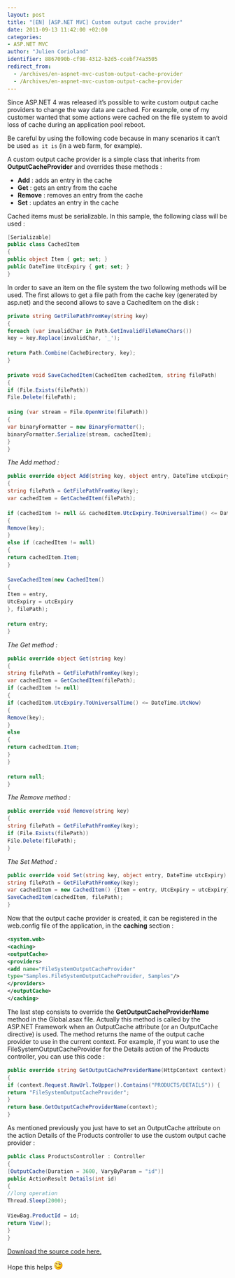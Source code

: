 ```yaml
---
layout: post
title: "[EN] [ASP.NET MVC] Custom output cache provider"
date: 2011-09-13 11:42:00 +02:00
categories:
- ASP.NET MVC
author: "Julien Corioland"
identifier: 8867090b-cf98-4312-b2d5-ccebf74a3505
redirect_from:
  - /archives/en-aspnet-mvc-custom-output-cache-provider
  - /Archives/en-aspnet-mvc-custom-output-cache-provider
---
```


Since ASP.NET 4 was released it’s possible to write custom output cache providers to change the way data are cached. For example, one of my customer wanted that some actions were cached on the file system to avoid loss of cache during an application pool reboot.

Be careful by using the following code because in many scenarios it can’t be used `as it is` (in a web farm, for example).

A custom output cache provider is a simple class that inherits from **OutputCacheProvider** and overrides these methods :

- **Add** : adds an entry in the cache
- **Get** : gets an entry from the cache
- **Remove** : removes an entry from the cache
- **Set** : updates an entry in the cache

Cached items must be serializable. In this sample, the following class will be used :

```csharp
[Serializable]
public class CachedItem
{
public object Item { get; set; }
public DateTime UtcExpiry { get; set; }
}
```

In order to save an item on the file system the two following methods will be used. The first allows to get a file path from the cache key (generated by asp.net) and the second allows to save a CachedItem on the disk :

```csharp
private string GetFilePathFromKey(string key)
{
foreach (var invalidChar in Path.GetInvalidFileNameChars())
key = key.Replace(invalidChar, '_');

return Path.Combine(CacheDirectory, key);
}

private void SaveCachedItem(CachedItem cachedItem, string filePath)
{
if (File.Exists(filePath))
File.Delete(filePath);

using (var stream = File.OpenWrite(filePath))
{
var binaryFormatter = new BinaryFormatter();
binaryFormatter.Serialize(stream, cachedItem);
}
}
```

*The Add method :*

```csharp
public override object Add(string key, object entry, DateTime utcExpiry)
{
string filePath = GetFilePathFromKey(key);
var cachedItem = GetCachedItem(filePath);

if (cachedItem != null && cachedItem.UtcExpiry.ToUniversalTime() <= DateTime.UtcNow)
{
Remove(key);
}
else if (cachedItem != null)
{
return cachedItem.Item;
}

SaveCachedItem(new CachedItem()
{
Item = entry,
UtcExpiry = utcExpiry
}, filePath);

return entry;
}
```

*The Get method :*

```csharp
public override object Get(string key)
{
string filePath = GetFilePathFromKey(key);
var cachedItem = GetCachedItem(filePath);
if (cachedItem != null)
{
if (cachedItem.UtcExpiry.ToUniversalTime() <= DateTime.UtcNow)
{
Remove(key);
}
else
{
return cachedItem.Item;
}
}

return null;
}
```

*The Remove method :*

```csharp
public override void Remove(string key)
{
string filePath = GetFilePathFromKey(key);
if (File.Exists(filePath))
File.Delete(filePath);
}
```

*The Set Method :*

```csharp
public override void Set(string key, object entry, DateTime utcExpiry) {
string filePath = GetFilePathFromKey(key);
var cachedItem = new CachedItem() {Item = entry, UtcExpiry = utcExpiry};
SaveCachedItem(cachedItem, filePath);
}
```

Now that the output cache provider is created, it can be registered in the web.config file of the application, in the **caching** section :

```xml
<system.web>
<caching>
<outputCache>
<providers>
<add name="FileSystemOutputCacheProvider"
type="Samples.FileSystemOutputCacheProvider, Samples"/>
</providers>
</outputCache>
</caching>
```

The last step consists to override the **GetOutputCacheProviderName** method in the Global.asax file. Actually this method is called by the ASP.NET Framework when an OutputCache attribute (or an OutputCache directive) is used. The method returns the name of the output cache provider to use in the current context. For example, if you want to use the FileSystemOutputCacheProvider for the Details action of the Products controller, you can use this code :

```csharp
public override string GetOutputCacheProviderName(HttpContext context)
{
if (context.Request.RawUrl.ToUpper().Contains("PRODUCTS/DETAILS")) {
return "FileSystemOutputCacheProvider";
}
return base.GetOutputCacheProviderName(context);
}
```

As mentioned previously you just have to set an OutputCache attribute on the action Details of the Products controller to use the custom output cache provider :

```csharp
public class ProductsController : Controller
{
[OutputCache(Duration = 3600, VaryByParam = "id")]
public ActionResult Details(int id)
{
//long operation
Thread.Sleep(2000);

ViewBag.ProductId = id;
return View();
}
}
```

[Download the source code here.](http://juliencorioland.blob.core.windows.net/publicfiles/SampleOutputCacheProvider.zip)

Hope this helps ![image](/images/en-aspnet-mvc-custom-output-cache-provider/50cfe4ee-2887-4f52-8f11-e17f9521a233.jpg)

